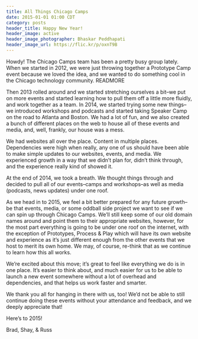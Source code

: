 ```yaml
---
title: All Things Chicago Camps
date: 2015-01-01 01:00 CDT
category: posts
header_title: Happy New Year!
header_image: active
header_image_photographer: Bhaskar Peddhapati
header_image_url: https://flic.kr/p/oxnT9B
---
```


Howdy! The Chicago Camps team has been a pretty busy group lately. When we started in 2012, we were just throwing together a Prototype Camp event because we loved the idea, and we wanted to do something cool in the Chicago technology community. READMORE

Then 2013 rolled around and we started stretching ourselves a bit&#8211;we put on more events and started learning how to pull them off a little more fluidly, and work together as a team. In 2014, we started trying some new things&#8211;we introduced workshops and podcasts and started taking Speaker Camp on the road to Atlanta and Boston. We had a lot of fun, and we also created a bunch of different places on the web to house all of these events and media, and, well, frankly, our house was a mess.

We had websites all over the place. Content in multiple places. Dependencies were high when really, any one of us should have been able to make simple updates to our websites, events, and media. We experienced growth in a way that we didn&#8217;t plan for, didn&#8217;t think through, and the experience really kind of showed it. 

At the end of 2014, we took a breath. We thought things through and decided to pull all of our events&#8211;camps and workshops&#8211;as well as media (podcasts, news updates) under one roof.

As we head in to 2015, we feel a bit better prepared for any future growth&#8211;be that events, media, or some oddball side project we want to see if we can spin up through Chicago Camps. We&#8217;ll still keep some of our old domain names around and point them to their appropriate websites, however, for the most part everything is going to be under one roof on the internet, with the exception of Prototypes, Process &amp; Play which will have its own website and experience as it&#8217;s just different enough from the other events that we host to merit its own home. We may, of course, re-think that as we continue to learn how this all works.

We&#8217;re excited about this move; it&#8217;s great to feel like everything we do is in one place. It&#8217;s easier to think about, and much easier for us to be able to launch a new event somewhere without a lot of overhead and dependencies, and that helps us work faster and smarter.

We thank you all for hanging in there with us, too! We&#8217;d not be able to still continue doing these events without your attendance and feedback, and we deeply appreciate that!

Here&#8217;s to 2015!

Brad, Shay, &amp; Russ

